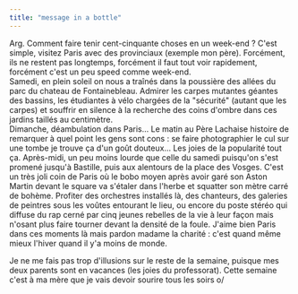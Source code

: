 ```yaml
---
title: "message in a bottle"
---
```


Arg. Comment faire tenir cent-cinquante choses en un week-end ? C'est simple,
visitez Paris avec des provinciaux (exemple mon père). Forcément, ils ne
restent pas longtemps, forcément il faut tout voir rapidement, forcément c'est
un peu speed comme week-end.  
Samedi, en plein soleil on nous a traînés dans la poussière des allées du parc
du chateau de Fontainebleau. Admirer les carpes mutantes géantes des bassins,
les étudiantes à vélo chargées de la "sécurité" (autant que les carpes) et
souffrir en silence à la recherche des coins d'ombre dans ces jardins taillés
au centimètre.  
Dimanche, déambulation dans Paris... Le matin au Père Lachaise histoire de
remarquer à quel point les gens sont cons : se faire photographier le cul sur
une tombe je trouve ça d'un goût douteux... Les joies de la popularité tout
ça. Après-midi, un peu moins lourde que celle du samedi puisqu'on s'est
promené jusqu'à Bastille, puis aux alentours de la place des Vosges. C'est un
très joli coin de Paris où le bobo moyen après avoir garé son Aston Martin
devant le square va s'étaler dans l'herbe et squatter son mètre carré de
bohème. Profiter des orchestres installés là, des chanteurs, des galeries de
peintres sous les voûtes entourant le lieu, ou encore du poste stéréo qui
diffuse du rap cerné par cinq jeunes rebelles de la vie à leur façon mais
n'osant plus faire tourner devant la densité de la foule. J'aime bien Paris
dans ces moments là mais pardon madame la charité : c'est quand même mieux
l'hiver quand il y'a moins de monde.

Je ne me fais pas trop d'illusions sur le reste de la semaine, puisque mes
deux parents sont en vacances (les joies du professorat). Cette semaine c'est
à ma mère que je vais devoir sourire tous les soirs o/

